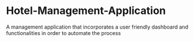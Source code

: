 # Hotel-Management-Application
 A management application that incorporates a user friendly dashboard and functionalities in order to automate the process
